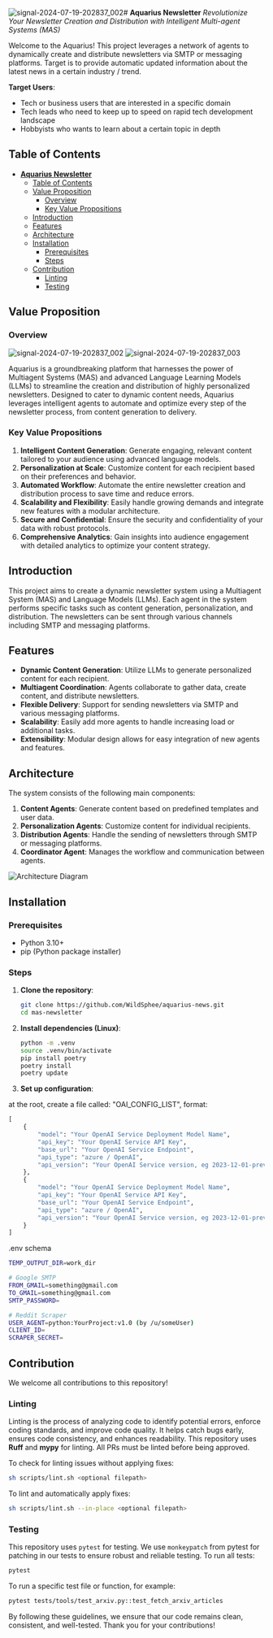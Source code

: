 ![signal-2024-07-19-202837_002](https://github.com/user-attachments/assets/7e601733-d9cd-4720-aef2-ee3dba741c5c)# **Aquarius Newsletter**
*Revolutionize Your Newsletter Creation and Distribution with Intelligent Multi-agent Systems (MAS)*

Welcome to the Aquarius! This project leverages a network of agents to dynamically create and distribute newsletters via SMTP or messaging platforms. Target is to provide automatic updated information about the latest news in a certain industry / trend.

**Target Users**:
- Tech or business users that are interested in a specific domain
- Tech leads who need to keep up to speed on rapid tech development landscape
- Hobbyists who wants to learn about a certain topic in depth

## Table of Contents
- [**Aquarius Newsletter**](#aquarius-newsletter)
  - [Table of Contents](#table-of-contents)
  - [Value Proposition](#value-proposition)
    - [Overview](#overview)
    - [Key Value Propositions](#key-value-propositions)
  - [Introduction](#introduction)
  - [Features](#features)
  - [Architecture](#architecture)
  - [Installation](#installation)
    - [Prerequisites](#prerequisites)
    - [Steps](#steps)
  - [Contribution](#contribution)
    - [Linting](#linting)
    - [Testing](#testing)

## Value Proposition
### Overview
![signal-2024-07-19-202837_002](https://github.com/user-attachments/assets/8c9aa981-b3ad-49a7-aab8-78ae7d73bbf1)
![signal-2024-07-19-202837_003](https://github.com/user-attachments/assets/71bb266c-b5e0-4076-b702-f4fc7f3f44be)

Aquarius is a groundbreaking platform that harnesses the power of Multiagent Systems (MAS) and advanced Language Learning Models (LLMs) to streamline the creation and distribution of highly personalized newsletters. Designed to cater to dynamic content needs, Aquarius leverages intelligent agents to automate and optimize every step of the newsletter process, from content generation to delivery.

### Key Value Propositions
1. **Intelligent Content Generation**: Generate engaging, relevant content tailored to your audience using advanced language models.
2. **Personalization at Scale**: Customize content for each recipient based on their preferences and behavior.
3. **Automated Workflow**: Automate the entire newsletter creation and distribution process to save time and reduce errors.
4. **Scalability and Flexibility**: Easily handle growing demands and integrate new features with a modular architecture.
5. **Secure and Confidential**: Ensure the security and confidentiality of your data with robust protocols.
6. **Comprehensive Analytics**: Gain insights into audience engagement with detailed analytics to optimize your content strategy.



## Introduction

This project aims to create a dynamic newsletter system using a Multiagent System (MAS) and Language Models (LLMs). Each agent in the system performs specific tasks such as content generation, personalization, and distribution. The newsletters can be sent through various channels including SMTP and messaging platforms.

## Features

- **Dynamic Content Generation**: Utilize LLMs to generate personalized content for each recipient.
- **Multiagent Coordination**: Agents collaborate to gather data, create content, and distribute newsletters.
- **Flexible Delivery**: Support for sending newsletters via SMTP and various messaging platforms.
- **Scalability**: Easily add more agents to handle increasing load or additional tasks.
- **Extensibility**: Modular design allows for easy integration of new agents and features.

## Architecture

The system consists of the following main components:

1. **Content Agents**: Generate content based on predefined templates and user data.
2. **Personalization Agents**: Customize content for individual recipients.
3. **Distribution Agents**: Handle the sending of newsletters through SMTP or messaging platforms.
4. **Coordinator Agent**: Manages the workflow and communication between agents.

![Architecture Diagram](docs/architecture.png)

## Installation

### Prerequisites

- Python 3.10+
- pip (Python package installer)

### Steps

1. **Clone the repository**:
    ```sh
    git clone https://github.com/WildSphee/aquarius-news.git
    cd mas-newsletter
    ```

2. **Install dependencies (Linux)**:
    ```sh
    python -m .venv
    source .venv/bin/activate
    pip install poetry
    poetry install
    poetry update
    ```

3. **Set up configuration**:

at the root, create a file called: "OAI_CONFIG_LIST", format:
```python
[
    {
        "model": "Your OpenAI Service Deployment Model Name",
        "api_key": "Your OpenAI Service API Key",
        "base_url": "Your OpenAI Service Endpoint",
        "api_type": "azure / OpenAI",
        "api_version": "Your OpenAI Service version, eg 2023-12-01-preview"
    },
    {
        "model": "Your OpenAI Service Deployment Model Name",
        "api_key": "Your OpenAI Service API Key",
        "base_url": "Your OpenAI Service Endpoint",
        "api_type": "azure / OpenAI",
        "api_version": "Your OpenAI Service version, eg 2023-12-01-preview"
    }
]
```
.env schema
```bash
TEMP_OUTPUT_DIR=work_dir

# Google SMTP
FROM_GMAIL=something@gmail.com
TO_GMAIL=something@gmail.com
SMTP_PASSWORD=

# Reddit Scraper
USER_AGENT=python:YourProject:v1.0 (by /u/someUser)
CLIENT_ID=
SCRAPER_SECRET=
```

## Contribution
We welcome all contributions to this repository!

### Linting
Linting is the process of analyzing code to identify potential errors, enforce coding standards, and improve code quality. It helps catch bugs early, ensures code consistency, and enhances readability.
This repository uses **Ruff** and **mypy** for linting. All PRs must be linted before being approved.

To check for linting issues without applying fixes:
```bash
sh scripts/lint.sh <optional filepath>
```
To lint and automatically apply fixes:
```bash
sh scripts/lint.sh --in-place <optional filepath>
```

### Testing
This repository uses `pytest` for testing. We use `monkeypatch` from pytest for patching in our tests to ensure robust and reliable testing.
To run all tests:
```bash
pytest
```
To run a specific test file or function, for example:
```bash
pytest tests/tools/test_arxiv.py::test_fetch_arxiv_articles
```
By following these guidelines, we ensure that our code remains clean, consistent, and well-tested. Thank you for your contributions!
